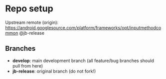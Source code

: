 # Repo setup

Upstream remote (origin): https://android.googlesource.com/platform/frameworks/opt/inputmethodcommon @jb-release

## Branches

* **develop**: main development branch (all feature/bug branches should pull from here)
* **jb-release**: original branch (do not fork!)
